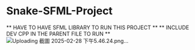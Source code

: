 # Snake-SFML-Project

** HAVE TO HAVE SFML LIBRARY TO RUN THIS PROJECT **
** INCLUDE DEV CPP IN THE PARENT FILE TO RUN **
![Uploading 截圖 2025-02-28 下午5.46.24.png…]()
